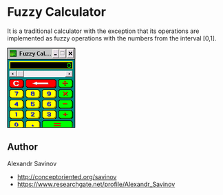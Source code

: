 # Fuzzy Calculator

It is a traditional calculator with the exception that its operations are implemented as fuzzy operations 
with the numbers from the interval [0,1]. 

![Fuzzy Calculator](images/fcalc.gif "Fuzzy Calculator")

## Author

Alexandr Savinov 
* http://conceptoriented.org/savinov
* https://www.researchgate.net/profile/Alexandr_Savinov
